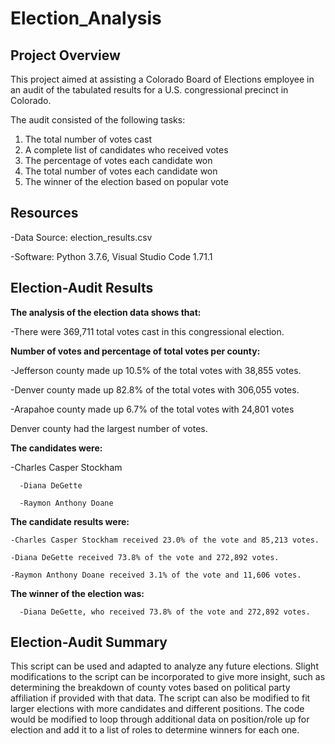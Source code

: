 # Election_Analysis

## Project Overview
This project aimed at assisting a Colorado Board of Elections employee in an audit of the tabulated results for a U.S. congressional precinct in Colorado. 

The audit consisted of the following tasks:

1. The total number of votes cast
2. A complete list of candidates who received votes
3. The percentage of votes each candidate won
4. The total number of votes each candidate won
5. The winner of the election based on popular vote


## Resources
-Data Source: election_results.csv

-Software: Python 3.7.6, Visual Studio Code 1.71.1


## Election-Audit Results
**The analysis of the election data shows that:**

  -There were 369,711 total votes cast in this congressional election.
  
  **Number of votes and percentage of total votes per county:**
  
  -Jefferson county made up 10.5% of the total votes with 38,855 votes.
  
  -Denver county made up 82.8% of the total votes with 306,055 votes.
  
  -Arapahoe county made up 6.7% of the total votes with 24,801 votes
  
  Denver county had the largest number of votes.

   **The candidates were:**

   -Charles Casper Stockham
  
      -Diana DeGette
  
      -Raymon Anthony Doane
  
   **The candidate results were:**

    -Charles Casper Stockham received 23.0% of the vote and 85,213 votes.
  
    -Diana DeGette received 73.8% of the vote and 272,892 votes.
  
    -Raymon Anthony Doane received 3.1% of the vote and 11,606 votes.
  
  **The winner of the election was:**

      -Diana DeGette, who received 73.8% of the vote and 272,892 votes.
  
  
## Election-Audit Summary

This script can be used and adapted to analyze any future elections. Slight modifications to the script can be incorporated to give more insight, such as determining the breakdown of county votes based on political party affiliation if provided with that data. The script can also be modified to fit larger elections with more candidates and different positions. The code would be modified to loop through additional data on position/role up for election and add it to a list of roles to determine winners for each one.
